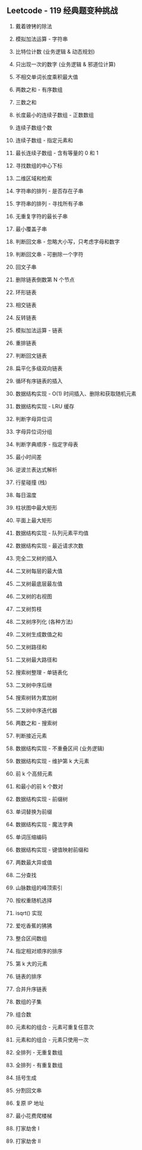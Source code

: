 ﻿## Leetcode - 119 经典题变种挑战

001. 戴着镣铐的除法

002. 模拟加法运算 - 字符串

003. 比特位计数 (业务逻辑 & 动态规划)

004. 只出现一次的数字 (业务逻辑 & 邪道位计算)

005. 不相交单词长度乘积最大值

006. 两数之和 - 有序数组

007. 三数之和

008. 长度最小的连续子数组 - 正数数组

009. 连续子数组个数

010. 连续子数组 - 指定元素和

011. 最长连续子数组 - 含有等量的 0 和 1

012. 寻找数组的中心下标

013. 二维区域和检索

014. 字符串的排列 - 是否存在子串

015. 字符串的排列 - 寻找所有子串

016. 无重复字符的最长子串

017. 最小覆盖子串

018. 判断回文串 - 忽略大小写，只考虑字母和数字

019. 判断回文串 - 可删除一个字符

020. 回文子串

021. 删除链表倒数第 N 个节点

022. 环形链表

023. 相交链表

024. 反转链表

025. 模拟加法运算 - 链表

026. 重排链表

027. 判断回文链表

028. 扁平化多级双向链表

029. 循环有序链表的插入

030. 数据结构实现 - O(1) 时间插入、删除和获取随机元素

031. 数据结构实现 - LRU 缓存

032. 判断字母异位词

033. 字母异位词分组

034. 判断字典顺序 - 指定字母表

035. 最小时间差

036. 逆波兰表达式解析

037. 行星碰撞 (栈)

038. 每日温度

039. 柱状图中最大矩形

040. 平面上最大矩形

041. 数据结构实现 - 队列元素平均值

042. 数据结构实现 - 最近请求次数

043. 完全二叉树的插入

044. 二叉树每层的最大值

045. 二叉树最底层最左值

046. 二叉树的右视图

047. 二叉树剪枝

048. 二叉树序列化 (各种方法)

049. 二叉树生成数值之和

050. 二叉树路径和

051. 二叉树最大路径和

052. 搜索树整理 - 单链表化

053. 二叉树中序后继

054. 搜索树转为累加树

055. 二叉树中序迭代器

056. 两数之和 - 搜索树

057. 判断接近元素

058. 数据结构实现 - 不重叠区间 (业务逻辑)

059. 数据结构实现 - 维护第 k 大元素

060. 前 k 个高频元素

061. 和最小的前 k 个数对

062. 数据结构实现 - 前缀树

063. 单词替换为前缀

064. 数据结构实现 - 魔法字典

065. 单词压缩编码

066. 数据结构实现 - 键值映射前缀和

067. 两数最大异或值

068. 二分查找

069. 山脉数组的峰顶索引

071. 按权重随机选择

072. isqrt() 实现

073. 爱吃香蕉的狒狒

074. 整合区间数组

075. 指定相对顺序的排序

076. 第 k 大的元素

077. 链表的排序

078. 合并升序链表

079. 数组的子集

080. 组合数

081. 元素和的组合 - 元素可重复任意次

082. 元素和的组合 - 元素只使用一次

083. 全排列 - 无重复数组

084. 全排列 - 有重复数组

085. 括号生成

086. 分割回文串

087. 复原 IP 地址

088. 最小花费爬楼梯

089. 打家劫舍 I

090. 打家劫舍 II